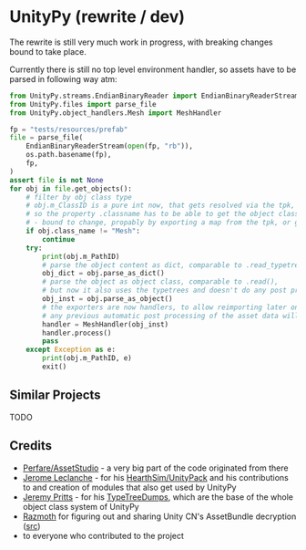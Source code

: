 # UnityPy (rewrite / dev)

The rewrite is still very much work in progress,
with breaking changes bound to take place.

Currently there is still no top level environment handler,
so assets have to be parsed in following way atm:

```python
from UnityPy.streams.EndianBinaryReader import EndianBinaryReaderStream
from UnityPy.files import parse_file
from UnityPy.object_handlers.Mesh import MeshHandler

fp = "tests/resources/prefab"
file = parse_file(
    EndianBinaryReaderStream(open(fp, "rb")),
    os.path.basename(fp),
    fp,
)
assert file is not None
for obj in file.get_objects():
    # filter by obj class type
    # obj.m_ClassID is a pure int now, that gets resolved via the tpk,
    # so the property .classname has to be able to get the object class without parsing
    # - bound to change, propably by exporting a map from the tpk, or generating a corresponding enum
    if obj.class_name != "Mesh":
        continue
    try:
        print(obj.m_PathID)
        # parse the object content as dict, comparable to .read_typetree()
        obj_dict = obj.parse_as_dict()
        # parse the object as object class, comparable to .read(),
        # but now it also uses the typetrees and doesn't do any post processing automatically anymore
        obj_inst = obj.parse_as_object()
        # the exporters are now handlers, to allow reimporting later on
        # any previous automatic post processing of the asset data will be done here instead
        handler = MeshHandler(obj_inst)
        handler.process()
        pass
    except Exception as e:
        print(obj.m_PathID, e)
        exit()
```

## Similar Projects

TODO

## Credits

- [Perfare/AssetStudio](https://github.com/Perfare/AssetStudio) - a very big part of the code originated from there
- [Jerome Leclanche](https://github.com/jleclanche) - for his [HearthSim/UnityPack](https://github.com/HearthSim/UnityPack) and his contributions to and creation of modules that also get used by UnityPy
- [Jeremy Pritts](https://github.com/ds5678) - for his [TypeTreeDumps](https://github.com/AssetRipper/TypeTreeDumps), which are the base of the whole object class system of UnityPy
- [Razmoth](https://github.com/Razmoth) for figuring out and sharing Unity CN's AssetBundle decryption ([src](https://github.com/Razmoth/PGRStudio))
- to everyone who contributed to the project
